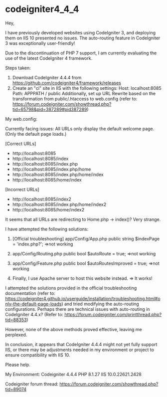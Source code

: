 # codeigniter4_4_4

Hey,

I have previously developed websites using CodeIgniter 3, and deploying them on IIS 10 presented no issues.
The auto-routing feature in CodeIgniter 3 was exceptionally user-friendly!

Due to the discontinuation of PHP 7 support, I am currently evaluating the use of the latest CodeIgniter 4 framework.


Steps taken:
1. Download CodeIgniter 4.4.4 from https://github.com/codeigniter4/framework/releases
2. Create an "ci" site in IIS with the following settings:
  Host: localhost:8085
  Path: APPPATH / public
  Additionally, set up URL Rewrite based on the transformation from public/.htaccess to web.config (refer to: https://forum.codeigniter.com/showthread.php?tid=65798&pid=387289#pid387289)


My web.config:
<?xml version="1.0" encoding="UTF-8"?>
<configuration>
    <system.webServer>
        <directoryBrowse enabled="false" />
        <rewrite>
            <rules>
                <rule name="rule1" stopProcessing="true">
                    <match url="^" ignoreCase="false" />
                    <conditions logicalGrouping="MatchAll">
                        <add input="{REQUEST_FILENAME}" matchType="IsDirectory" ignoreCase="false" negate="true" />
                        <add input="{URL}" pattern="(.+)/$" ignoreCase="false" />
                    </conditions>
                    <action type="Redirect" url="{C:1}" redirectType="Permanent" />
                </rule>
                <rule name="rule2" stopProcessing="true">
                    <match url="^" ignoreCase="false" />
                    <conditions logicalGrouping="MatchAll">
                        <add input="{HTTPS}" pattern="^on$" ignoreCase="false" negate="true" />
                        <add input="{HTTP_HOST}" pattern="^www\.(.+)$" />
                    </conditions>
                    <action type="Redirect" url="http://{C:1}{URL}" redirectType="Permanent" />
                </rule>
                <rule name="rule3" stopProcessing="true">
                    <match url="^([\s\S]*)$" />
                    <conditions logicalGrouping="MatchAll">
                        <add input="{REQUEST_FILENAME}" matchType="IsFile" negate="true" />
                        <add input="{REQUEST_FILENAME}" matchType="IsDirectory" negate="true" />
                    </conditions>
                    <action type="Rewrite" url="index.php?/{R:1}" appendQueryString="true" />
                </rule>
            </rules>
        </rewrite>
    </system.webServer>
</configuration>



Currently facing issues:
All URLs only display the default welcome page. (Only the default page loads.)

[Correct URLs]
- http://localhost:8085
- http://localhost:8085/index
- http://localhost:8085/index.php
- http://localhost:8085/index.php/home
- http://localhost:8085/index.php/home/index
- http://localhost:8085/home/index

[Incorrect URLs]
- http://localhost:8085/index2
- http://localhost:8085/index.php/home/index2
- http://localhost:8085/home/index2


It seems that all URLs are redirecting to Home.php -> index()?
Very strange.



I have attempted the following solutions:

1. [Official troubleshooting]
app/Config/App.php
public string $indexPage = 'index.php?';
=>not working

2. app/Config/Routing.php
public bool $autoRoute = true;
=>not working

3. app/Config/Feature.php
public bool $autoRoutesImproved = true;
=>not working

4. Finally, I use Apache server to host this website instead.
=> It works!


I attempted the solutions provided in the official troubleshooting documentation (refer to: https://codeigniter4.github.io/userguide/installation/troubleshooting.html#only-the-default-page-loads) and tried modifying the auto-routing configurations. Perhaps there are technical issues with auto-routing in CodeIgniter 4.4.x? (Refer to: https://forum.codeigniter.com/printthread.php?tid=88353)

However, none of the above methods proved effective, leaving me perplexed.


In conclusion, it appears that CodeIgniter 4.4.4 might not yet fully support IIS, or there may be adjustments needed in my environment or project to ensure compatibility with IIS 10.


Please help.



My Environment:
Codeigniter 4.4.4
PHP  8.1.27
IIS 10.0.22621.2428



Codeigniter forum thread:
https://forum.codeigniter.com/showthread.php?tid=89074

